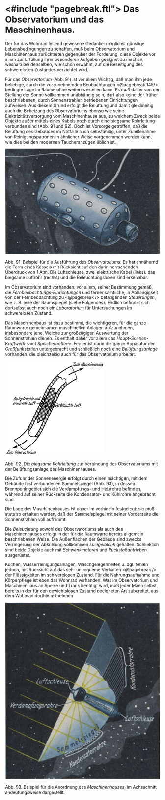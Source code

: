 <#include "pagebreak.ftl">
Das Observatorium und das Maschinenhaus.
========================================

Der für das Wohnrad leitend gewesene Gedanke: möglichst
günstige Lebensbedingungen zu schaffen, muß beim Observatorium
und Maschinenhaus zurücktreten gegenüber der Forderung, diese
Objekte vor allem zur Erfüllung ihrer besonderen Aufgaben geeignet
zu machen, weshalb bei denselben, wie schon erwähnt, auf
die Beseitigung des schwerelosen Zustandes verzichtet wird.

Für das *Observatorium* (Abb. 91) ist vor allem Wichtig,
daß man ihm jede beliebige, durch die vorzunehmenden Beobachtungen
\<@pagebreak 145/> bedingte Lage im Raume ohne weiteres erteilen kann.
Es muß daher von der Stellung der Sonne vollkommen unabhängig
sein, darf also keine der früher beschriebenen, durch
Sonnenstrahlen betriebenen Einrichtungen aufweisen. Aus diesem
Grund erfolgt die Belüftung und damit gleidmeitig auch die Beheizung
des Observatoriums ebenso wie seine Elektrizitätsversorgung
vom Maschinenhause aus, zu welchem Zweck beide Objekte
außer mittels eines Kabels noch durch eine biegsame Rohrleitung
verbunden sind (Abb. 91 und 92). Doch ist Vorsorge getroffen,
daß die Belüftung des Gebäudes im Notfalle auch selbständig,
unter Zuhilfenahme von Reinigungspatronen in ähnlicher
Weise vorgenommen werden kann, wie dies bei den modernen
Taucheranzügen üblich ist.

<div class="image"><img alt="Beispiel für die Ausführung des Observatoriums" src="abb91.png"/>
<p>Abb. 91. Beispiel für die Ausführung des <em>Observatoriums</em>.
Es hat annähernd die Form eines Kessels mit Rücksicht auf den
darin herrschenden Überdruck von 1 Atm. Die Luftschleuse, zwei
elektrische Kabel (links). das biegsame Luftrohr (rechts) und die
Beleuchtungsluken sind erkennbar.</p></div>

Im Observatorium sind vorhanden: vor allem, seiner Bestimmung
gemäß, die *Fernbeobachtungs-Einrichtungen* und
ferner sämtliche, in Abhängigkeit von der Fernbeobachtung zu
\<@pagebreak /> betätigenden *Steuerungen*, wie z. B. jene der Raumspiegel
(siehe Folgendes). Endlich befindet sich dortselbst auch noch ein
*Laboratorium* für Untersuchungen im schwerelosen Zustand.

Das Maschinenbaus ist dazu bestimmt, die wichtigeren, für
die ganze Raumwarte gemeinsamen maschinellen Anlagen aufzunehmen,
insbesondere jene, Welche zur großzügigen Auswertung
der Sonnenstrahlen dienen. Es enthält daher vor allem das
*Haupt-Sonnen-Kraftwerk* samt *Speicherbatterie*. Ferner
ist darin die ganze Apparatur der *Großfunkstation* untergebracht
und schließlich noch eine *Belüftungsanlage* vorhanden, die gleichzeitig auch für
das Observatorium arbeitet.

<div class="image left"><img alt="Die biegsame Rohrleitung zur Verbindung des Observatoriums mit
der Belüftungsanlage des Maschinenhauses" src="abb92.png"/>
<p>Abb. 92. Die <em>biegsame Rohrleitung</em> zur Verbindung des Observatoriums mit
der Belüftungsanlage des Maschinenhauses.</p></div>

Die Zufuhr der Sonnenenergie erfolgt durch einen mächtigen,
mit dem Gebäude fest verbundenen Sammelspiegel (Abb. 93), in dessen Brennpunktgebiet
sich die Verdampfungs- und Heizrohre befinden, während
auf seiner Rückseite die Kondensator- und Kühlrohre angebracht sind.

Die Lage des Maschinenhauses ist daher im vorhinein festgelegt:
sie muß stets so erhalten werden, daß der Sammelspiegel
mit seiner Vorderseite die Sonnenstrahlen voll aufnimmt.

Die *Beleuchtung* sowohl des Observatoriums als auch des Maschinenhauses
erfolgt in der für die Raumwarte bereits allgemein
beschriebenen Weise. Die Außenflächen der Gebäude sind zwecks
Verringerung der Abkühlung vollkommen *spiegelblank* gehalten.
Schließlich sind beide Objekte auch mit *Schwenkmotoren*
und <em>Rückstoßantrieben</em> ausgerüstet.

Küchen, Wasserreinigungsanlagen, Waschgelegenheiten u. dgl.
fehlen jedoch, mit Rücksicht auf das sehr unbequeme Verhalten
\<@pagebreak /> der Flüssigkeiten im schwerelosen Zustand. Für die Nahrungsaufnahme
und Körperpflege ist eben das Wohnrad vorhanden.
Was im Observatorium und Maschinenhaus an Speise und Trank
benötigt wird, muß jeder Mann selbst, bereits in der für den
gewichtslosen Zustand geeigneten Art zubereitet, aus dem Wohnrad dorthin mitnehmen.

<div class="image"><img alt="Beispiel für die Anordnung des Maschinenhauses" src="abb93.png"/>
<p>Abb. 93. Beispiel für die Anordnung des <em>Maschinenhauses</em>, im Achsschnitt
andeutungsweise dargestellt.</p></div>

